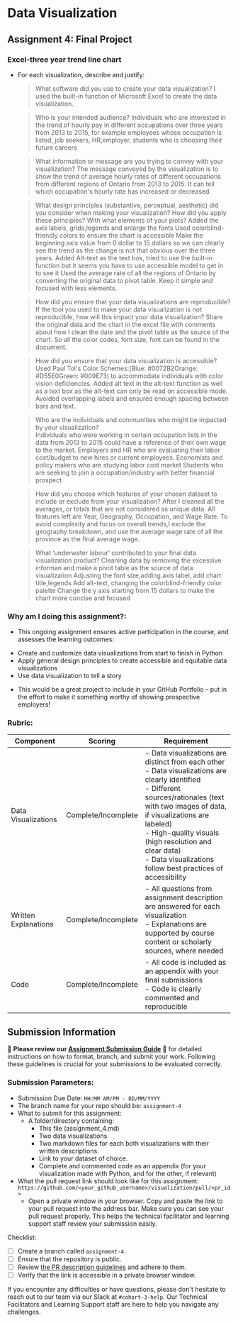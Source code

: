 # Data Visualization

## Assignment 4: Final Project

### Excel-three year trend line chart
 
- For each visualization, describe and justify: 
    > What software did you use to create your data visualization?
	I used the built-in function of Microsoft Excel to create the data visualization. 

    > Who is your intended audience? 
    	Individuals who are interested in the trend of hourly pay in different occupations over three years from 2013 to 2015, 
	for example employees whose occupation is listed, job seekers, HR,employer, students who is choosing their future careers

    > What information or message are you trying to convey with your visualization? 
    	The message conveyed by the visualization is to show the trend of average hourly rates of different occupations from different regions of Ontario from 2013 to  2015. 
    	It can tell which occupation's hourly rate has increased or decreased.

    > What design principles (substantive, perceptual, aesthetic) did you consider when making your visualization? How did you apply these principles? With what elements of your plots? 
    	Added the axis labels, grids,legends and enlarge the fonts
	Used colorblind-friendly colors to ensure the chart is accessible
	Make the beginning axis value from 0 dollar to 15 dollars so we can clearly see the trend as the change is not that obvious over the three years.
	Added Alt-text as the text box, tried to use the built-in function but it seems you have to use accessible model to get in to see it
	Used the average rate of all the regions of Ontario by converting the original data to pivot table.
	Keep it simple and focused with less elements.

    > How did you ensure that your data visualizations are reproducible? If the tool you used to make your data visualization is not reproducible, how will this impact your data visualization? 
    	Share the original data and the chart in the excel file with comments about how I clean the date and the pivot table as the source of the chart. 
	So all the color codes, font size, font can be found in the document.

    > How did you ensure that your data visualization is accessible?  
    	Used Paul Tol's Color Schemes:(Blue: #0072B2Orange: #D55E0Green: #009E73) to accommodate individuals with color vision deficiencies.
	Added alt text in the alt-text function as well as a text box as the alt-text can only be read on accessible mode. 
	Avoided overlapping labels and ensured enough spacing between bars and text.


    > Who are the individuals and communities who might be impacted by your visualization?  
    	Individuals who were working in certain occupation lists in the data from 2013 to 2015 could have a reference of their own wage to the market.
	Employers and HR who are evaluating their labor cost/budget  to new hires or current employees.
	Economists and policy makers who are studying labor cost market
	Students who are seeking to join a occupation/industry with better financial prospect


    > How did you choose which features of your chosen dataset to include or exclude from your visualization? 
    	After I cleaned all the averages, or totals that are not considered as unique data. All features left are Year, Geography, Occupation, and Wage Rate.
	To avoid complexity and focus on overall trends,I exclude the geography breakdown, and use the average wage rate of all the province as the final average wage.


    > What ‘underwater labour’ contributed to your final data visualization product?
	Cleaning data by removing the excessive informan and make a pivot table as the source of data visualization
	Adjusting the font size,adding axis label, add chart title,legends
	Add alt-text, changing the colorblind-friendly color palette
	Change the y axis starting from 15 dollars to make the chart more concise and focused

	
 
### Why am I doing this assignment?:  
- This ongoing assignment ensures active participation in the course, and assesses the learning outcomes: 
* Create and customize data visualizations from start to finish in Python
* Apply general design principles to create accessible and equitable data visualizations
* Use data visualization to tell a story  
- This would be a great project to include in your GitHub Portfolio – put in the effort to make it something worthy of showing prospective employers!

### Rubric:

| Component         | Scoring  | Requirement                                                                 |
|-------------------|----------|-----------------------------------------------------------------------------|
| Data Visualizations | Complete/Incomplete | - Data visualizations are distinct from each other<br>- Data visualizations are clearly identified<br>- Different sources/rationales (text with two images of data, if visualizations are labeled)<br>- High-quality visuals (high resolution and clear data)<br>- Data visualizations follow best practices of accessibility |
| Written Explanations | Complete/Incomplete | - All questions from assignment description are answered for each visualization<br>- Explanations are supported by course content or scholarly sources, where needed |
| Code              | Complete/Incomplete | - All code is included as an appendix with your final submissions<br>- Code is clearly commented and reproducible |

## Submission Information

🚨 **Please review our [Assignment Submission Guide](https://github.com/UofT-DSI/onboarding/blob/main/onboarding_documents/submissions.md)** 🚨 for detailed instructions on how to format, branch, and submit your work. Following these guidelines is crucial for your submissions to be evaluated correctly.

### Submission Parameters:
* Submission Due Date: `HH:MM AM/PM - DD/MM/YYYY`
* The branch name for your repo should be: `assignment-4`
* What to submit for this assignment:
    * A folder/directory containing:
        * This file (assignment_4.md)
        * Two data visualizations 
        * Two markdown files for each both visualizations with their written descriptions.
        * Link to your dataset of choice.
        * Complete and commented code as an appendix (for your visualization made with Python, and for the other, if relevant) 
* What the pull request link should look like for this assignment: `https://github.com/<your_github_username>/visualization/pull/<pr_id>`
    * Open a private window in your browser. Copy and paste the link to your pull request into the address bar. Make sure you can see your pull request properly. This helps the technical facilitator and learning support staff review your submission easily.

Checklist:
- [ ] Create a branch called `assignment-4`.
- [ ] Ensure that the repository is public.
- [ ] Review [the PR description guidelines](https://github.com/UofT-DSI/onboarding/blob/main/onboarding_documents/submissions.md#guidelines-for-pull-request-descriptions) and adhere to them.
- [ ] Verify that the link is accessible in a private browser window.

If you encounter any difficulties or have questions, please don't hesitate to reach out to our team via our Slack at `#cohort-3-help`. Our Technical Facilitators and Learning Support staff are here to help you navigate any challenges.
